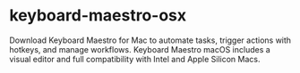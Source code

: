 # keyboard-maestro-osx
Download Keyboard Maestro for Mac to automate tasks, trigger actions with hotkeys, and manage workflows. Keyboard Maestro macOS includes a visual editor and full compatibility with Intel and Apple Silicon Macs.
